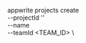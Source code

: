 appwrite projects create \
        --projectId '' \
        --name <NAME> \
        --teamId <TEAM_ID> \










